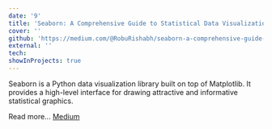 ```yaml
---
date: '9'
title: 'Seaborn: A Comprehensive Guide to Statistical Data Visualization in Python'
cover: ''
github: 'https://medium.com/@RobuRishabh/seaborn-a-comprehensive-guide-to-statistical-data-visualization-in-python-60f0d7c1de33'
external: ''
tech:
showInProjects: true
---
```


Seaborn is a Python data visualization library built on top of Matplotlib. It provides a high-level interface for drawing attractive and informative statistical graphics.

Read more... [Medium](https://medium.com/@RobuRishabh/seaborn-a-comprehensive-guide-to-statistical-data-visualization-in-python-60f0d7c1de33)
